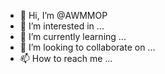 - 👋 Hi, I’m @AWMMOP
- 👀 I’m interested in ...
- 🌱 I’m currently learning ...
- 💞️ I’m looking to collaborate on ...
- 📫 How to reach me ...

<!---
AWMMOP/AWMMOP is a ✨ special ✨ repository because its `README.md` (this file) appears on your GitHub profile.
You can click the Preview link to take a look at your changes.
--->
